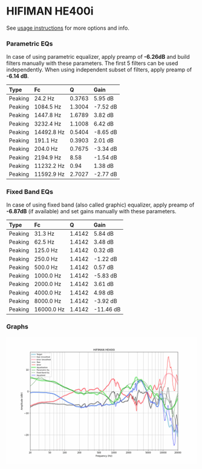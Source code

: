 # HIFIMAN HE400i
See [usage instructions](https://github.com/jaakkopasanen/AutoEq#usage) for more options and info.

### Parametric EQs
In case of using parametric equalizer, apply preamp of **-6.26dB** and build filters manually
with these parameters. The first 5 filters can be used independently.
When using independent subset of filters, apply preamp of **-6.14 dB**.

| Type    | Fc         |      Q | Gain     |
|:--------|:-----------|:-------|:---------|
| Peaking | 24.2 Hz    | 0.3763 | 5.95 dB  |
| Peaking | 1084.5 Hz  | 1.3004 | -7.52 dB |
| Peaking | 1447.8 Hz  | 1.6789 | 3.82 dB  |
| Peaking | 3232.4 Hz  | 1.1008 | 6.42 dB  |
| Peaking | 14492.8 Hz | 0.5404 | -8.65 dB |
| Peaking | 191.1 Hz   | 0.3903 | 2.01 dB  |
| Peaking | 204.0 Hz   | 0.7675 | -3.34 dB |
| Peaking | 2194.9 Hz  | 8.58   | -1.54 dB |
| Peaking | 11232.2 Hz | 0.94   | 1.38 dB  |
| Peaking | 11592.9 Hz | 2.7027 | -2.77 dB |

### Fixed Band EQs
In case of using fixed band (also called graphic) equalizer, apply preamp of **-6.87dB**
(if available) and set gains manually with these parameters.

| Type    | Fc         |      Q | Gain      |
|:--------|:-----------|:-------|:----------|
| Peaking | 31.3 Hz    | 1.4142 | 5.84 dB   |
| Peaking | 62.5 Hz    | 1.4142 | 3.48 dB   |
| Peaking | 125.0 Hz   | 1.4142 | 0.32 dB   |
| Peaking | 250.0 Hz   | 1.4142 | -1.22 dB  |
| Peaking | 500.0 Hz   | 1.4142 | 0.57 dB   |
| Peaking | 1000.0 Hz  | 1.4142 | -5.83 dB  |
| Peaking | 2000.0 Hz  | 1.4142 | 3.61 dB   |
| Peaking | 4000.0 Hz  | 1.4142 | 4.98 dB   |
| Peaking | 8000.0 Hz  | 1.4142 | -3.92 dB  |
| Peaking | 16000.0 Hz | 1.4142 | -11.46 dB |

### Graphs
![](./HIFIMAN%20HE400i.png)